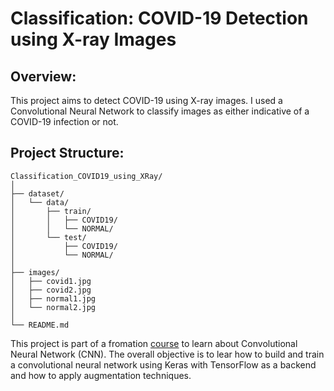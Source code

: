 # **Classification: COVID-19 Detection using X-ray Images**

## **Overview**:
This project aims to detect COVID-19 using X-ray images. I used a Convolutional Neural Network to classify images as either indicative of a COVID-19 infection or not.

## **Project Structure**:

```
Classification_COVID19_using_XRay/
│
├── dataset/
│   └── data/
│       ├── train/
│       │   ├── COVID19/
│       │   └── NORMAL/
│       └── test/
│           ├── COVID19/
│           └── NORMAL/
│
├── images/
│   ├── covid1.jpg
│   ├── covid2.jpg
│   ├── normal1.jpg
│   └── normal2.jpg
│
└── README.md
```

This project is part of a fromation [course](https://www.coursera.org/projects/classification-of-covid19-using-chest-xray-images-in-keras) to learn about Convolutional Neural Network (CNN). The overall objective is to lear how to build and train a convolutional neural network using Keras with TensorFlow as a backend and how to apply augmentation techniques.